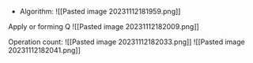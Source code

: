 

- Algorithm:
![[Pasted image 20231112181959.png]]

Apply or forming Q
![[Pasted image 20231112182009.png]]


Operation count:
![[Pasted image 20231112182033.png]]
![[Pasted image 20231112182041.png]]




